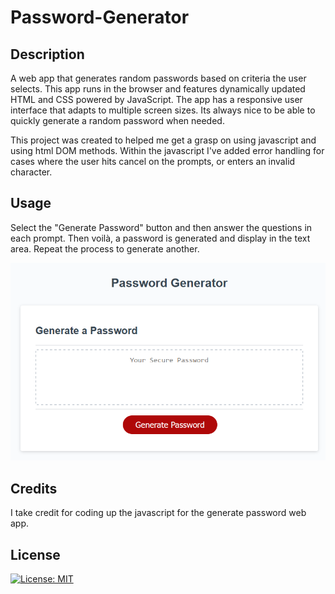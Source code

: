 # Password-Generator

## Description

 A web app that generates random passwords based on criteria the user selects. This app runs in the browser and features dynamically updated HTML and CSS powered by JavaScript. The app has a responsive user interface that adapts to multiple screen sizes. Its always nice to be able to quickly generate a random password when needed.

 This project was created to helped me get a grasp on using javascript and using html DOM methods. Within the javascript I've added error handling for cases where the user hits cancel on the prompts, or enters an invalid character.  

## Usage

Select the "Generate Password" button and then answer the questions in each prompt. Then voilà, a password is generated and display in the text area. Repeat the process to generate another.

![pass-gen screenshot](/Assets/images/password-generator.png)

## Credits

I take credit for coding up the javascript for the generate password web app.

## License

 [![License: MIT](https://img.shields.io/badge/License-MIT-yellow.svg)](https://opensource.org/licenses/MIT)